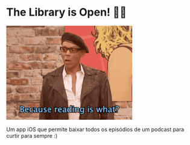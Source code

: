 # The Library is Open! 💃🏼

![RuPaul dizendo: Because reading is what? Fundamental! - Porque ler é o quê? Fundamental!](TheLibraryIsOpen/Resources/reading-is-fundamental.gif)

Um app iOS que permite baixar todos os episódios de um podcast para curtir para sempre :)
